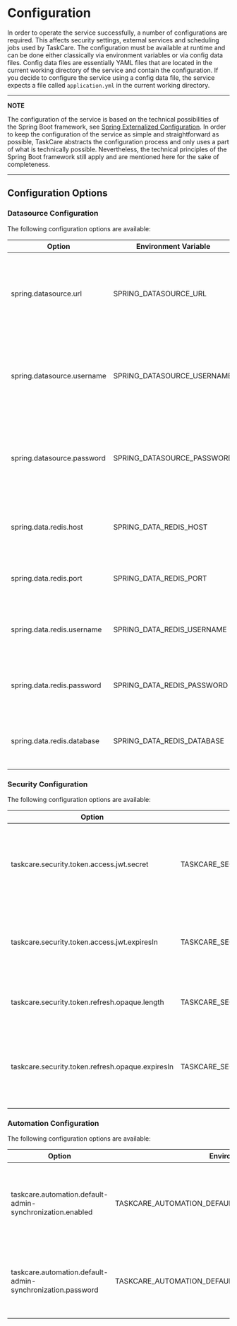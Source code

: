 # Configuration

In order to operate the service successfully, a number of configurations are required. This affects security
settings, external services and scheduling jobs used by TaskCare. The configuration must be available at
runtime and can be done either classically via environment variables or via config data files. Config data files
are essentially YAML files that are located in the current working directory of the service and contain the
configuration. If you decide to configure the service using a config data file, the service expects a file
called `application.yml` in the current working directory.

---
**NOTE**

The configuration of the service is based on the technical possibilities of the Spring Boot framework, see
[Spring Externalized Configuration](https://docs.spring.io/spring-boot/docs/current/reference/html/features.html#features.external-config).
In order to keep the configuration of the service as simple and straightforward as possible, TaskCare abstracts
the configuration process and only uses a part of what is technically possible. Nevertheless, the technical
principles of the Spring Boot framework still apply and are mentioned here for the sake of completeness.

---

## Configuration Options

### Datasource Configuration

The following configuration options are available:

| Option                     | Environment Variable       | Description                                                                            | Required |
|----------------------------|----------------------------|----------------------------------------------------------------------------------------|----------|
| spring.datasource.url      | SPRING_DATASOURCE_URL      | Url of the MySql database used. This is the storage primarily used by the application. | true     |
| spring.datasource.username | SPRING_DATASOURCE_USERNAME | The username of the MySql database user used to connect to the database.               | false    |
| spring.datasource.password | SPRING_DATASOURCE_PASSWORD | The password of the MySql database user used to connect to the database.               | false    |
| spring.data.redis.host     | SPRING_DATA_REDIS_HOST     | The host of the Redis server used by the application .                                 | true     |
| spring.data.redis.port     | SPRING_DATA_REDIS_PORT     | The port of the Redis server used by the application.                                  | true     |
| spring.data.redis.username | SPRING_DATA_REDIS_USERNAME | The username of the Redis server used by the application.                              | false    |
| spring.data.redis.password | SPRING_DATA_REDIS_PASSWORD | The password of the Redis server used by the application.                              | false    |
| spring.data.redis.database | SPRING_DATA_REDIS_DATABASE | The instance of the Redis server used by the application.                              | false    |

### Security Configuration

The following configuration options are available:

| Option                                           | Environment Variable                             | Description                                                                                       | Required |
|--------------------------------------------------|--------------------------------------------------|---------------------------------------------------------------------------------------------------|----------|
| taskcare.security.token.access.jwt.secret        | TASKCARE_SECURITY_TOKEN_ACCESS_JWT_SECRET        | The secret used for signing JWT access tokens. This is used for authentication and authorization. | true     |
| taskcare.security.token.access.jwt.expiresIn     | TASKCARE_SECURITY_TOKEN_ACCESS_JWT_EXPIRESIN     | The expiration time of JWT access tokens in milliseconds. Default is one hour.                    | false    |
| taskcare.security.token.refresh.opaque.length    | TASKCARE_SECURITY_TOKEN_REFRESH_OPAQUE_LENGTH    | The length of opaque refresh tokens. Default is 16.                                               | false    |
| taskcare.security.token.refresh.opaque.expiresIn | TASKCARE_SECURITY_TOKEN_REFRESH_OPAQUE_EXPIRESIN | The expiration time of opaque refresh tokens in milliseconds. Default is two days.                | false    |

### Automation Configuration

The following configuration options are available:

| Option                                                      | Environment Variable                                        | Description                                                                                       | Required |
|-------------------------------------------------------------|-------------------------------------------------------------|---------------------------------------------------------------------------------------------------|----------|
| taskcare.automation.default-admin-synchronization.enabled   | TASKCARE_AUTOMATION_DEFAULT_ADMIN_SYNCHRONIZATION_ENABLED   | If enabled, the default admin user will be created on startup and synchronized with the database. | false    |
| taskcare.automation.default-admin-synchronization.password  | TASKCARE_AUTOMATION_DEFAULT_ADMIN_SYNCHRONIZATION_PASSWORD  | The password of the default admin user. This is required if the task is enabled.                  | false    |
